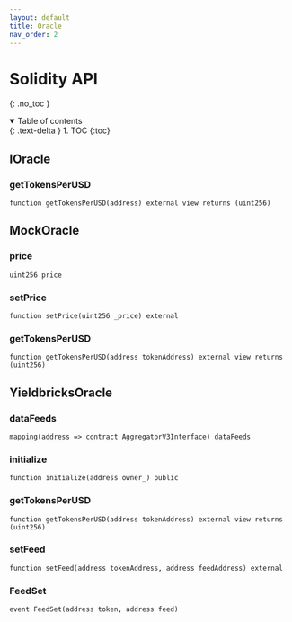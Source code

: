 ```yaml
---
layout: default
title: Oracle
nav_order: 2
---
```


# Solidity API

{: .no_toc }

<details open markdown="block">
  <summary>
    Table of contents
  </summary>
  {: .text-delta }
1. TOC
{:toc}
</details>

## IOracle

### getTokensPerUSD

```solidity
function getTokensPerUSD(address) external view returns (uint256)
```

## MockOracle

### price

```solidity
uint256 price
```

### setPrice

```solidity
function setPrice(uint256 _price) external
```

### getTokensPerUSD

```solidity
function getTokensPerUSD(address tokenAddress) external view returns (uint256)
```

## YieldbricksOracle

### dataFeeds

```solidity
mapping(address => contract AggregatorV3Interface) dataFeeds
```

### initialize

```solidity
function initialize(address owner_) public
```

### getTokensPerUSD

```solidity
function getTokensPerUSD(address tokenAddress) external view returns (uint256)
```

### setFeed

```solidity
function setFeed(address tokenAddress, address feedAddress) external
```

### FeedSet

```solidity
event FeedSet(address token, address feed)
```
